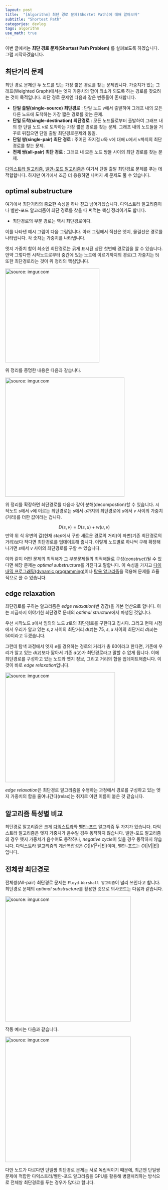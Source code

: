 ```yaml
---
layout: post
title:  "[Algorithm] 최단 경로 문제(Shortet Path)에 대해 알아보자"
subtitle: "Shortest Path"
categories: devlog
tags: algorithm
use_math: true
---
```


이번 글에서는 **최단 경로 문제(Shortest Path Problem)** 를 살펴보도록 하겠습니다. 그럼 시작하겠습니다.





## 최단거리 문제

최단 경로 문제란 두 노드를 잇는 가장 짧은 경로를 찾는 문제입니다. 가중치가 있는 그래프(Weighted Graph)에서는 엣지 가중치의 합이 최소가 되도록 하는 경로를 찾으려는 것이 목적입니다. 최단 경로 문제엔 다음과 같은 변종들이 존재합니다.

- **단일 출발(single-source) 최단경로** : 단일 노드 $v$에서 출발하여 그래프 내의 모든 다른 노드에 도착하는 가장 짧은 경로를 찾는 문제.
- **단일 도착(single-destination) 최단경로** : 모든 노드들로부터 출발하여 그래프 내의 한 단일 노드 $v$로 도착하는 가장 짧은 경로를 찾는 문제. 그래프 내의 노드들을 거꾸로 뒤집으면 단일 출발 최단경로문제와 동일.
- **단일 쌍(single-pair) 최단 경로** : 주어진 꼭지점 $u$와 $v$에 대해 $u$에서 $v$까지의 최단 경로를 찾는 문제.
- **전체 쌍(all-pair) 최단 경로** : 그래프 내 모든 노드 쌍들 사이의 최단 경로를 찾는 문제.

[다익스트라 알고리즘](https://andyworkingholiday.github.io/devlog/2020/09/10/devlog-algorithm-dijkstra/), [벨만-포드 알고리즘](https://andyworkingholiday.github.io/devlog/2020/09/15/devlog-algorithm-belman/)은 여기서 단일 출발 최단경로 문제를 푸는 데 적합합니다. 하지만 여기에서 조금 더 응용하면 나머지 세 문제도 풀 수 있습니다. 





## optimal substructure

여기에서 최단거리의 중요한 속성을 하나 짚고 넘어가겠습니다. 다익스트라 알고리즘이나 벨만-포드 알고리즘이 최단 경로를 찾을 때 써먹는 핵심 정리이기도 합니다.

- 최단경로의 부분 경로는 역시 최단경로이다.

이를 나타낸 예시 그림이 다음 그림입니다. 아래 그림에서 직선은 엣지, 물결선은 경로를 나타냅니다. 각 숫자는 가중치를 나타냅니다. 

엣지 가중치 합이 최소인 최단경로는 굵게 표시된 상단 첫번째 경로임을 알 수 있습니다. 만약 그렇다면 시작노드로부터 중간에 있는 노드에 이르기까지의 경로(그 가중치는 5) 또한 최단경로라는 것이 위 정리의 핵심입니다.



<a href="https://imgur.com/4s5a0iz"><img src="https://i.imgur.com/4s5a0iz.png" width="300px" title="source: imgur.com" /></a>



위 정리를 증명한 내용은 다음과 같습니다.



<a href="https://imgur.com/Ldpb0WM"><img src="https://i.imgur.com/Ldpb0WM.png" width="380px" title="source: imgur.com" /></a>



위 정리를 확장하면 최단경로를 다음과 같이 분해(decompostion)할 수 있습니다. 시작노드 $s$에서 $v$에 이르는 최단경로는 $s$에서 $u$까지의 최단경로에 $u$에서 $v$ 사이의 가중치(거리)를 더한 값이라는 겁니다. 


$$
D\left( s,v \right) =D\left( s,u \right) +w\left( u,v \right)
$$
만약 위 식 우변의 값(현재 *step*에서 구한 새로운 경로의 거리)이 좌변(기존 최단경로의 거리)보다 작다면 최단경로를 업데이트해 줍니다. 이렇게 노드별로 하나씩 구해 확장해 나가면 $s$에서 $v$ 사이의 최단경로를 구할 수 있습니다.

이와 같이 어떤 문제의 최적해가 그 부분문제들의 최적해들로 구성(*construct*)될 수 있다면 해당 문제는 *optimal substructure*를 가진다고 말합니다. 이 속성을 가지고 [다이내믹 프로그래밍(dynamic programming)](https://andyworkingholiday.github.io/devlog/2020/09/20/devlog-algorithm-dymanic/)이나 [탐욕 알고리즘](https://andyworkingholiday.github.io/devlog/2020/09/25/devlog-algorithm-greedy/)을 적용해 문제를 효율적으로 풀 수 있습니다. 





## edge relaxation

최단경로를 구하는 알고리즘은 *edge relaxation*(변 경감)을 기본 연산으로 합니다. 이는 지금까지 이야기한 최단경로 문제의 *optimal structure*에서 파생된 것입니다.

우선 시작노드 $s$에서 임의의 노드 $z$로의 최단경로를 구한다고 칩시다. 그리고 현재 시점에서 우리가 알고 있는 $s,z$ 사이의 최단거리 $d(z)$는 75, $s,u$ 사이의 최단거리 $d(u)$는 50이라고 두겠습니다. 

그런데 탐색 과정에서 엣지 $e$를 경유하는 경로의 거리가 총 60이라고 한다면, 기존에 우리가 알고 있는 $d(z)$보다 짧아서 기존 $d(z)$가 최단경로라고 말할 수 없게 됩니다. 이에 최단경로를 구성하고 있는 노드와 엣지 정보, 그리고 거리의 합을 업데이트해줍니다. 이것이 바로 *edge relaxation*입니다. 



<a href="https://imgur.com/nqdnANR"><img src="https://i.imgur.com/nqdnANR.png" width="350px" title="source: imgur.com" /></a>



*edge relaxation*은 최단경로 알고리즘을 수행하는 과정에서 경로를 구성하고 있는 엣지 가중치의 합을 줄여나간다(relax)는 취지로 이런 이름이 붙은 것 같습니다.





## 알고리즘 특성별 비교

최단경로 알고리즘은 크게 [다익스트라](https://andyworkingholiday.github.io/devlog/2020/09/10/devlog-algorithm-dijkstra/)와 [벨만-포드](https://andyworkingholiday.github.io/devlog/2020/09/15/devlog-algorithm-belman/) 알고리즘 두 가지가 있습니다. 다익스트라 알고리즘은 엣지 가중치가 음수일 경우 동작하지 않습니다. 벨만-포드 알고리즘의 경우 엣지 가중치가 음수여도 동작하나, *negative cycle*이 있을 경우 동작하지 않습니다. 다익스트라 알고리즘의 계산복잡성은 $O($\|$V$\|$^2+$\|$E$\|$)$이며, 벨만-포드는 $O($\|$V$\|\|$E$\|$)$입니다.





## 전체쌍 최단경로

전체쌍(All-pair) 최단경로 문제는 `Floyd-Warshall 알고리즘`이 널리 쓰인다고 합니다. 최단경로 문제의 *optimal substructure*를 활용한 것으로 의사코드는 다음과 같습니다.



<a href="https://imgur.com/AigMqRx"><img src="https://i.imgur.com/AigMqRx.png" width="400px" title="source: imgur.com" /></a>



작동 예시는 다음과 같습니다. 



<a href="https://imgur.com/WFAJSUW"><img src="https://i.imgur.com/WFAJSUW.png" width="400px" title="source: imgur.com" /></a>



다만 노드가 다르다면 단일쌍 최단경로 문제는 서로 독립적이기 때문에, 최근엔 단일쌍 문제에 적합한 다익스트라/벨만-포드 알고리즘을 GPU를 활용해 병렬처리하는 방식으로 전체쌍 최단경로를 푸는 경우가 많다고 합니다.
